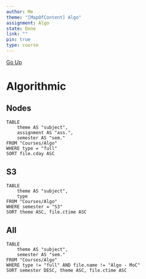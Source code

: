 ```yaml
---
author: Me
theme: "[MapOfContent] Algo"
assignment: Algo
state: Done
link: ""
pin: true
type: course
---
```

[Go Up](Courses%20-%20MoC.md)
# Algorithmic

## Nodes
```dataview
TABLE 
	theme AS "subject",
	assignment AS "ass.",
	semester AS "sem."
FROM "Courses/Algo"
WHERE type = "full"
SORT file.cday ASC
```

## S3
```dataview
TABLE 
	theme AS "subject",
	type
FROM "Courses/Algo"
WHERE semester = "S3"
SORT theme ASC, file.ctime ASC
```

## All
```dataview
TABLE 
	theme AS "subject",
	semester AS "sem."
FROM "Courses/Algo"
WHERE type != "full" AND file.name != "Algo - MoC"
SORT semester DESC, theme ASC, file.ctime ASC
```